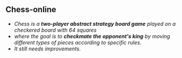 ## Chess-online

- *Chess is a ***two-player abstract strategy board game*** played on a checkered board with 64 squares*
- *where the goal is to **checkmate the opponent's king** by moving different types of pieces according to specific rules.*
- *It still needs improvements.*
